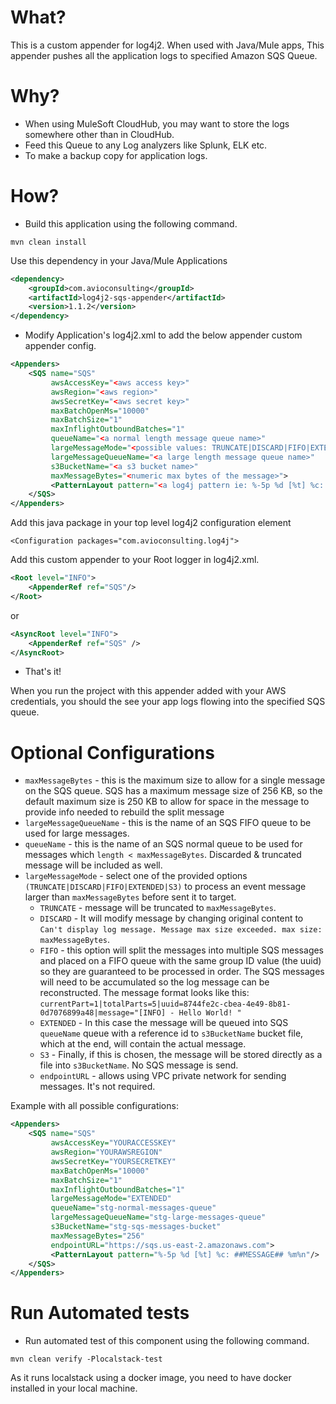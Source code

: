 What?
====================
This is a custom appender for log4j2. When used with Java/Mule apps, This appender pushes all the application logs to
specified Amazon SQS Queue.

Why?
====================

* When using MuleSoft CloudHub, you may want to store the logs somewhere other than in CloudHub.
* Feed this Queue to any Log analyzers like Splunk, ELK etc.
* To make a backup copy for application logs.

How?
==========================

* Build this application using the following command.

```mvn clean install```

Use this dependency in your Java/Mule Applications

```xml
<dependency>
    <groupId>com.avioconsulting</groupId>
    <artifactId>log4j2-sqs-appender</artifactId>
    <version>1.1.2</version>
</dependency>
```

* Modify Application's log4j2.xml to add the below appender custom appender config.

```xml
<Appenders>
    <SQS name="SQS" 
         awsAccessKey="<aws access key>"
         awsRegion="<aws region>"
         awsSecretKey="<aws secret key>"
         maxBatchOpenMs="10000"
         maxBatchSize="1"
         maxInflightOutboundBatches="1"
         queueName="<a normal length message queue name>"
         largeMessageMode="<possible values: TRUNCATE|DISCARD|FIFO|EXTENDED|S3>"
         largeMessageQueueName="<a large length message queue name>"
         s3BucketName="<a s3 bucket name>"
         maxMessageBytes="<numeric max bytes of the message>">
         <PatternLayout pattern="<a log4j pattern ie: %-5p %d [%t] %c: ##MESSAGE## %m%n>"/>
    </SQS>
</Appenders>
```

Add this java package in your top level log4j2 configuration element

```<Configuration packages="com.avioconsulting.log4j">```

Add this custom appender to your Root logger in log4j2.xml.

```xml
<Root level="INFO">
    <AppenderRef ref="SQS"/>
</Root>      
```

or

```xml
<AsyncRoot level="INFO">
    <AppenderRef ref="SQS" />
</AsyncRoot>
```

* That's it!

When you run the project with this appender added with your AWS credentials, you should the see your app logs flowing
into the specified SQS queue.

Optional Configurations
=======================

* `maxMessageBytes` - this is the maximum size to allow for a single message on the SQS queue. SQS has a maximum message
  size of 256 KB, so the default maximum size is 250 KB to allow for space in the message to provide info needed to
  rebuild the split message
* `largeMessageQueueName` - this is the name of an SQS FIFO queue to be used for large messages.
* `queueName` - this is the name of an SQS normal queue to be used for messages which `length < maxMessageBytes`.
  Discarded & truncated message will be included as well.
* `largeMessageMode` - select one of the provided options `(TRUNCATE|DISCARD|FIFO|EXTENDED|S3)` to process an event message larger than `maxMessageBytes`
  before sent it to target.
    * `TRUNCATE` - message will be truncated to `maxMessageBytes`.
    * `DISCARD` - It will modify message by changing original content
      to `Can't display log message. Message max size exceeded. max size: maxMessageBytes`.
    * `FIFO` - this option will split the messages into multiple SQS messages and placed on a FIFO queue with the same
      group ID value (the uuid) so they are guaranteed to be processed in order. The SQS messages will need to be
      accumulated so the log message can be reconstructed.
      The message format looks like
      this: `currentPart=1|totalParts=5|uuid=8744fe2c-cbea-4e49-8b81-0d7076899a48|message="[INFO] - Hello World! "` 
    * `EXTENDED` - In this case the message will be queued into SQS `queueName` queue with a reference id to `s3BucketName`
      bucket file, which at the end, will contain the actual message.
    * `S3` - Finally, if this is chosen, the message will be stored directly as a file into `s3BucketName`. No SQS
      message is send.
    * `endpointURL` - allows using VPC private network for sending messages. It's not required.

Example with all possible configurations:

```xml
<Appenders>
    <SQS name="SQS" 
         awsAccessKey="YOURACCESSKEY"
         awsRegion="YOURAWSREGION"
         awsSecretKey="YOURSECRETKEY"
         maxBatchOpenMs="10000"
         maxBatchSize="1"
         maxInflightOutboundBatches="1"
         largeMessageMode="EXTENDED"
         queueName="stg-normal-messages-queue"
         largeMessageQueueName="stg-large-messages-queue"
         s3BucketName="stg-sqs-messages-bucket"
         maxMessageBytes="256"
         endpointURL="https://sqs.us-east-2.amazonaws.com">
         <PatternLayout pattern="%-5p %d [%t] %c: ##MESSAGE## %m%n"/>
    </SQS>
</Appenders>
```
Run Automated tests
==========================
* Run automated test of this component using the following command.
```
mvn clean verify -Plocalstack-test
```
As it runs localstack using a docker image, you need to have docker installed in your local machine.


